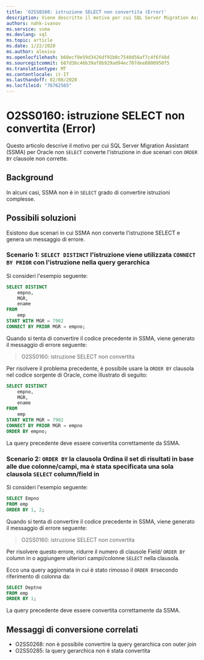 ```yaml
---
title: 'O2SS0160: istruzione SELECT non convertita (Error)'
description: Viene descritto il motivo per cui SQL Server Migration Assistant (SSMA) per Oracle non converte l'istruzione SELECT in due scenari con clausole ORDER BY non corrette.
authors: nahk-ivanov
ms.service: ssma
ms.devlang: sql
ms.topic: article
ms.date: 1/22/2020
ms.author: alexiva
ms.openlocfilehash: b60ecf8e59d3426df91b0c7540d56af7c4f6f48d
ms.sourcegitcommit: b87d36c46b39af8b929ad94ec707dee8800950f5
ms.translationtype: MT
ms.contentlocale: it-IT
ms.lasthandoff: 02/08/2020
ms.locfileid: "76762565"
---
```

# <a name="o2ss0160-select-statement-not-converted-error"></a>O2SS0160: istruzione SELECT non convertita (Error)

Questo articolo descrive il motivo per cui SQL Server Migration Assistant (SSMA) per Oracle non `SELECT` converte l'istruzione in due scenari con `ORDER BY` clausole non corrette.

## <a name="background"></a>Background

In alcuni casi, SSMA non è in `SELECT` grado di convertire istruzioni complesse.

## <a name="possible-remedies"></a>Possibili soluzioni

Esistono due scenari in cui SSMA non converte l'istruzione SELECT e genera un messaggio di errore.

### <a name="scenario-1-select-distinct-statement-is-used-with-connect-by-prior-statement-in-the-hierarchical-query"></a>Scenario 1: `SELECT DISTINCT` l'istruzione viene utilizzata `CONNECT BY PRIOR` con l'istruzione nella query gerarchica

Si consideri l'esempio seguente:

```sql
SELECT DISTINCT
    empno,
    MGR,
    ename
FROM
    emp
START WITH MGR = 7902
CONNECT BY PRIOR MGR = empno;
```

Quando si tenta di convertire il codice precedente in SSMA, viene generato il messaggio di errore seguente:

> O2SS0160: istruzione SELECT non convertita

Per risolvere il problema precedente, è possibile usare la `ORDER BY` clausola nel codice sorgente di Oracle, come illustrato di seguito:

```sql
SELECT DISTINCT
    empno,
    MGR,
    ename
FROM
    emp
START WITH MGR = 7902
CONNECT BY PRIOR MGR = empno
ORDER BY empno;
```

La query precedente deve essere convertita correttamente da SSMA.

### <a name="scenario-2-order-by-clause-sorts-the-result-set-based-on-the-two-columnsfields-but-you-have-specified-only-one-columnfield-in-select-clause"></a>Scenario 2: `ORDER BY` la clausola Ordina il set di risultati in base alle due colonne/campi, ma è stata specificata una sola clausola `SELECT` column/field in

Si consideri l'esempio seguente:

```sql
SELECT Empno
FROM emp
ORDER BY 1, 2;
```

Quando si tenta di convertire il codice precedente in SSMA, viene generato il messaggio di errore seguente:

> O2SS0160: istruzione SELECT non convertita

Per risolvere questo errore, ridurre il numero di clausole Field/ `ORDER BY` column in o aggiungere ulteriori campi/colonne `SELECT` nella clausola.

Ecco una query aggiornata in cui è stato rimosso il `ORDER BY`secondo riferimento di colonna da:

```sql
SELECT Deptno
FROM emp
ORDER BY 1;
```

La query precedente deve essere convertita correttamente da SSMA.

## <a name="related-conversion-messages"></a>Messaggi di conversione correlati

* O2SS0268: non è possibile convertire la query gerarchica con outer join
* O2SS0285: la query gerarchica non è stata convertita
